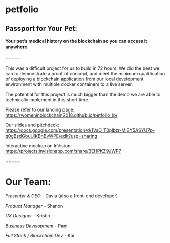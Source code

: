 # petfolio

## Passport for Your Pet:

#### Your pet’s medical history on the blockchain so you can access it anywhere.

=====


This was a difficult project for us to build in 72 hours. We did the best we can to demonstrate a proof of concept, and meet the minimum qualification of deploying a blockchain application from our local development environment with multiple docker containers to a live server.

The potential for this project is much bigger than the demo we are able to technically implement in this short time. 

Please refer to our landing page: https://womeninblockchain2018.github.io/petfolio_lp/

Our slides and pitchdeck: https://docs.google.com/presentation/d/1VsO_T0plbzr-Ml8Y5ASYU7p-q0gBsdGbuUlKBnBvWPE/edit?usp=sharing

Interactive mockup on InVision: https://projects.invisionapp.com/share/3EHPKZ9JWP7

=====

# Our Team:

_Presenter & CEO_ - Davia (also a front-end developer)

_Product Manager_ - Shanon 

_UX Designer_ - Kristin 

_Business Development_ - Pam

_Full Stack / Blockchain Dev_ - Kai
